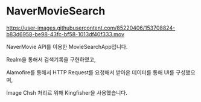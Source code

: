 # NaverMovieSearch

https://user-images.githubusercontent.com/85220406/153708824-b83d6958-be98-43fc-bf58-1013df40f333.mov

NaverMovie API를 이용한 MovieSearchApp입니다.

Realm을 통해서 검색기록을 구현하였고,

Alamofire를 통해서 HTTP Request를 요청해서 받아온 데이터를 통해 UI를 구성했으며,

Image Chsh 처리르 위해 Kingfisher을 사용했습니다.

